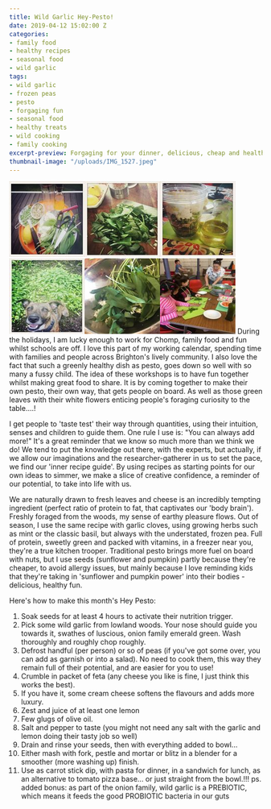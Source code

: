 ```yaml
---
title: Wild Garlic Hey-Pesto!
date: 2019-04-12 15:02:00 Z
categories:
- family food
- healthy recipes
- seasonal food
- wild garlic
tags:
- wild garlic
- frozen peas
- pesto
- forgaging fun
- seasonal food
- healthy treats
- wild cooking
- family cooking
excerpt-preview: Forgaging for your dinner, delicious, cheap and healthy too!
thumbnail-image: "/uploads/IMG_1527.jpeg"
---
```


![IMG_1527.jpeg](/uploads/IMG_1527.jpeg)![IMG_1692.jpeg](/uploads/IMG_1692.jpeg)![IMG_1541.jpeg](/uploads/IMG_1541.jpeg)![IMG_1524.jpeg](/uploads/IMG_1524.jpeg)![IMG_1704 copy.jpeg](/uploads/IMG_1704%20copy.jpeg)![IMG_1581-d21b7e.jpeg](/uploads/IMG_1581-d21b7e.jpeg)
During the holidays, I am lucky enough to work for Chomp, family food and fun whilst schools are off.  I love this part of my working calendar, spending time with families and people across Brighton's lively community. I also love the fact that such a greenly healthy dish as pesto, goes down so well with so many a fussy child.  The idea of these workshops is to have fun together whilst making great food to share.  It is by coming together to make their own pesto, their own way, that gets people on board.  As well as those green leaves with their white flowers enticing people's foraging curiosity to the table....!

I get people to 'taste test' their way through quantities, using their intuition, senses and children to guide them.  One rule I use is: "You can always add more!" It's a great reminder that we know so much more than we think we do!  We tend to put the knowledge out there, with the experts, but actually, if we allow our imaginations and the researcher-gatherer in us to set the pace, we find our 'inner recipe guide'. By using recipes as starting points for our own ideas to simmer, we make a slice of creative confidence, a reminder of our potential, to take into life with us.

We are naturally drawn to fresh leaves and cheese is an incredibly tempting ingredient (perfect ratio of protein to fat, that captivates our 'body brain'). Freshly foraged from the woods, my sense of earthy pleasure flows.  Out of season, I use the same recipe with garlic cloves, using growing herbs such as mint or the classic basil, but always with the understated, frozen pea.  Full of protein, sweetly green and packed with vitamins, in a freezer near you, they're a true kitchen trooper.  Traditional pesto brings more fuel on board with nuts, but I use seeds (sunflower and pumpkin) partly because they're cheaper, to avoid allergy issues, but mainly because I love reminding kids that they're taking in 'sunflower and pumpkin power' into their bodies - delicious, healthy fun.

Here's how to make this month's Hey Pesto:

1. Soak seeds for at least 4 hours to activate their nutrition trigger.
2.  Pick some wild garlic from lowland woods. Your nose should guide you towards it, swathes of luscious, onion family emerald green. Wash thoroughly and roughly chop roughly.
3. Defrost handful (per person) or so of peas (if you've got some over, you can add as garnish or into a salad). No need to cook them, this way they remain full of their potential, and are easier for you to use!
4.  Crumble in packet of feta (any cheese you like is fine, I just think this works the best).
5. If you have it, some cream cheese softens the flavours and adds more luxury.
6. Zest and juice of at least one lemon
7. Few glugs of olive oil.
8. Salt and pepper to taste (you might not need any salt with the garlic and lemon doing their tasty job so well)
9. Drain and rinse your seeds, then with everything added to bowl...
10. Either mash with fork, pestle and mortar or blitz in a blender for a smoother (more washing up) finish.
11. Use as carrot stick dip, with pasta for dinner, in a sandwich for lunch, as an alternative to tomato pizza base... or just straight from the bowl.!!!
ps. added bonus: as part of the onion family, wild garlic is a PREBIOTIC, which means it feeds the good PROBIOTIC bacteria in our guts